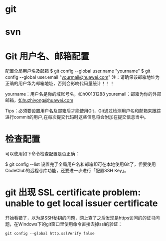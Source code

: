 # git 

# svn

# Git 用户名、邮箱配置
配置全局用户名及邮箱
$ git config --global user.name "yourname"
$ git config --global user.email "yourmail@huawei.com"
注：请确保该邮箱地址为正确的用户华为邮箱地址，否则会影响代码量统计！！！

yourname：用户名是你的域账号名，如h00131288
youremail：邮箱为你的外部邮箱，如huzhiyong@huawei.com

Tips：必须要设置用户名及邮箱后才能使用Git，Git通过检测用户名和邮箱来跟踪进行commit的用户,在每次提交代码时这些信息将会附加在提交信息当中。

# 检查配置
可以使用如下命令检查配置是否正确：

$ git config --list
设置完了全局用户名和邮箱即可在本地使用Git了，但要使用CodeClub的远程仓库功能，还要进一步进行「配置SSH Key」。

# git 出现 SSL certificate problem: unable to get local issuer certificate

开始看错了，以为是SSH秘钥的问题，网上查了之后发现是https访问的的证书问题，在Windows下的git窗口里使用命令直接去掉ssl的验证：

```
git config --global http.sslVerify false 
```
